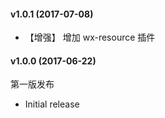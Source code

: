 #### v1.0.1 (2017-07-08)

- 【增强】 增加 wx-resource 插件

#### v1.0.0 (2017-06-22)

第一版发布

- Initial release